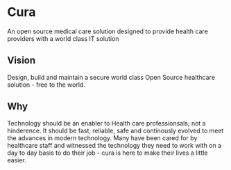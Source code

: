 # Cura
An open source medical care solution designed to provide health care providers with a world class IT solution

## Vision
Design, build and maintain a secure world class Open Source healthcare solution - free to the world.

## Why
Technology should be an enabler to Health care professionsals; not a hinderence.  It should be fast, reliable, safe and continously evolved to meet the advances in modern technology.  Many have been cared for by healthcare staff and witnessed the technology they need to work with on a day to day basis to do their job - cura is here to make their lives a little easier.
